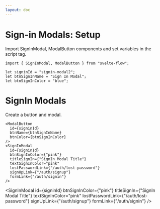 ```yaml
---
layout: doc
---
```


<script>
  import { SignInModal, ModalButton } from "$lib/index";
  import Prism from "prismjs";
  import "prismjs/themes/prism.css";

  let signinId = "signin-modal2";
  let btnSignInName = "Sign In Modal";
  let btnSignInColor = "blue";
</script>

<h1 class="text-3xl w-full">Sign-in Modals: Setup</h1>
Import SignInModal, ModalButton components and set variables in the script tag.

```svelte
import { SignInModal, ModalButton } from "svelte-flow";

let signinId = "signin-modal2";
let btnSignInName = "Sign In Modal";
let btnSignInColor = "blue";
```

<h1 class="text-3xl w-full">SignIn Modals</h1>

<div class="container flex flex-wrap my-8 mx-auto justify-center">
  <ModalButton
    id={signinId}
    btnName={btnSignInName}
    btnColor={btnSignInColor}
  />
</div>

Create a button and modal.

```svelte
<ModalButton
  id={signinId}
  btnName={btnSignInName}
  btnColor={btnSignInColor}
/>
<SignInModal
  id={signinId}
  btnSignInColor={"pink"}
  titleSignIn={"SignIn Modal Title"}
  textSignInColor="pink"
  lostPasswordLink={"/auth/lost-password"}
  signUpLink={"/auth/signup"}
  formLink={"/auth/signin"}
/>
```

  <SignInModal
    id={signinId}
    btnSignInColor={"pink"}
    titleSignIn={"SignIn Modal Title"}
    textSignInColor="pink"
    lostPasswordLink={"/auth/lost-password"}
    signUpLink={"/auth/signup"}
    formLink={"/auth/signin"}
  />

